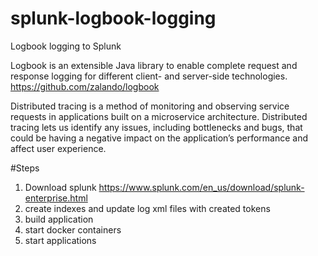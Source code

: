 # splunk-logbook-logging
Logbook logging to Splunk

Logbook is an extensible Java library to enable complete request and response logging for different client- and server-side technologies. 
https://github.com/zalando/logbook

Distributed tracing is a method of monitoring and observing service requests in applications built on a microservice architecture. Distributed tracing lets us identify any issues, including bottlenecks and bugs, that could be having a negative impact on the application’s performance and affect user experience.​

#Steps
1. Download splunk https://www.splunk.com/en_us/download/splunk-enterprise.html
2. create indexes and update log xml files with created tokens
3. build application
4. start docker containers
5. start applications
